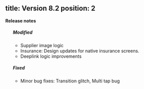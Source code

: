 title: Version 8.2
position: 2
---

**Release notes**
<ol>
  <h5>Modified</h5>
    <ul>
        <li>Supplier image logic</li>
        <li>Insurance: Design updates for native insurance screens.</li>
        <li>Deeplink logic improvements</li>
    </ul>
  <h5>Fixed</h5>
    <ul>
      <li>Minor bug fixes: Transition glitch, Multi tap bug</li>
    </ul>
</ol>
